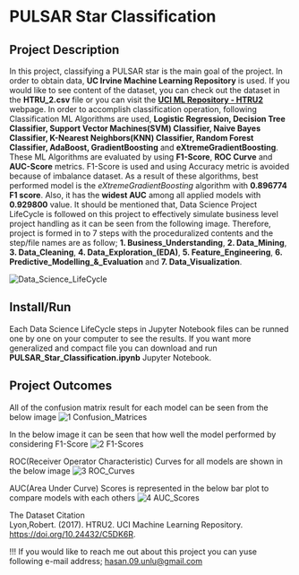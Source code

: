 # PULSAR Star Classification

## Project Description
In this project, classifying a PULSAR star is the main goal of the project. In order to obtain data, **UC Irvine Machine Learning Repository** is used. If you would like to see content of the dataset, you can check out the dataset in the **HTRU_2.csv** file or you can visit the [**UCI ML Repository - HTRU2**](https://archive.ics.uci.edu/dataset/372/htru2) webpage. In order to accomplish classification operation, following Classification ML Algorithms are used, **Logistic Regression, Decision Tree Classifier, Support Vector Machines(SVM) Classifier, Naive Bayes Classifier,  K-Nearest Neighbors(KNN) Classifier, Random Forest Classifier, AdaBoost, GradientBoosting** and **eXtremeGradientBoosting**. These ML Algorithms are evaluated by using **F1-Score**, **ROC Curve** and **AUC-Score** metrics. F1-Score is used and using Accuracy metric is avoided because of imbalance dataset. As a result of these algorithms, best performed model is the *eXtremeGradientBoosting* algorithm with **0.896774 F1 score**. Also, it has the **widest AUC** among all applied models with **0.929800** value. It should be mentioned that, Data Science Project LifeCycle is followed on this project to effectively simulate business level project handling as it can be seen from the following image. Therefore, project is formed in to 7 steps with the proceduralized contents and the step/file names are as follow; **1. Business_Understanding**, **2. Data_Mining**, **3. Data_Cleaning**, **4. Data_Exploration_(EDA)**, **5. Feature_Engineering**, **6. Predictive_Modelling_&_Evaluation** and **7. Data_Visualization**.

![Data_Science_LifeCycle](https://github.com/HasanUnlu09/PULSAR_Star_Classification/assets/133260754/3bc1fdb8-90d7-4352-b404-d6ea489f0306)

## Install/Run
Each Data Science LifeCycle steps in Jupyter Notebook files can be runned one by one on your computer to see the results. If you want more generalized and compact file you can download and run **PULSAR_Star_Classification.ipynb** Jupyter Notebook. 

## Project Outcomes

All of the confusion matrix result for each model can be seen from the below image
![1  Confusion_Matrices](https://github.com/HasanUnlu09/PULSAR_Star_Classification/assets/133260754/aa19df9e-4634-4b80-a96c-455e70ff0e16)

In the below image it can be seen that how well the model performed by considering F1-Score
![2  F1-Scores](https://github.com/HasanUnlu09/PULSAR_Star_Classification/assets/133260754/14e100f3-fa82-49e3-938c-e871cfb07ada)

ROC(Receiver Operator Characteristic) Curves for all models are shown in the below image
![3  ROC_Curves](https://github.com/HasanUnlu09/PULSAR_Star_Classification/assets/133260754/89ae6628-44ef-4604-93c2-900848f42084)

AUC(Area Under Curve) Scores is represented in the below bar plot to compare models with each others
![4  AUC_Scores](https://github.com/HasanUnlu09/PULSAR_Star_Classification/assets/133260754/cbea7be5-199e-43c3-9d22-bef0ecb94062)

The Dataset Citation  
Lyon,Robert. (2017). HTRU2. UCI Machine Learning Repository. https://doi.org/10.24432/C5DK6R.

!!! If you would like to reach me out about this project you can yuse following e-mail address; hasan.09.unlu@gmail.com
